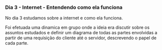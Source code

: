 ### Dia 3 - Internet - Entendendo como ela funciona

No dia 3 estudamos sobre a internet e como ela funciona.

Foi efetuada uma dinamica em grupo onde a ideia era discutir sobre os assuntos estudados e definir um diagrama de todas as partes envolvidas a partir de uma requisição do cliente até o servidor, descrevendo o papel de cada parte.